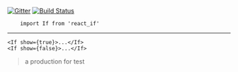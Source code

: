 [![Gitter](https://badges.gitter.im/react_If/Lobby.svg)](https://gitter.im/react_If/Lobby?utm_source=badge&utm_medium=badge&utm_campaign=pr-badge&utm_content=badge)
[![Build Status](https://travis-ci.org/moiamoia/reactIf.svg?branch=master)](https://travis-ci.org/moiamoia/reactIf)
```
    import If from 'react_if'
```
---
```
<If show={true}>...</If>
<If show={false}>...</If>
```


> a production for test
